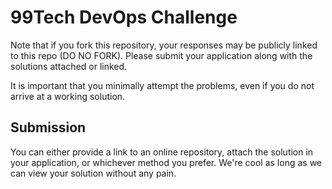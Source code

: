 # 99Tech DevOps Challenge #
Note that if you fork this repository, your responses may be publicly linked to this repo (DO NO FORK).
Please submit your application along with the solutions attached or linked.

It is important that you minimally attempt the problems, even if you do not arrive at a working solution.

## Submission ##
You can either provide a link to an online repository, attach the solution in your application, or whichever method you prefer. We're cool as long as we can view your solution without any pain.

